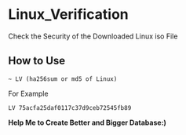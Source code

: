 # Linux_Verification

Check the Security of the Downloaded Linux iso File


## How to Use

`~ LV (ha256sum or md5 of Linux)`

For Example

`LV 75acfa25daf0117c37d9ceb72545fb89`

**Help Me to Create Better and Bigger Database:)**
